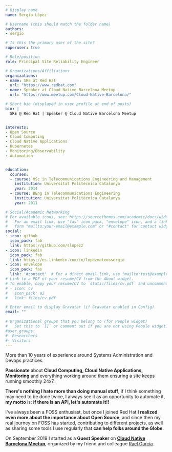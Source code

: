 ```yaml
---
# Display name
name: Sergio López

# Username (this should match the folder name)
authors:
- sergio

# Is this the primary user of the site?
superuser: true

# Role/position
role: Principal Site Reliability Engineer

# Organizations/Affiliations
organizations:
- name: SRE at Red Hat
  url: "https://www.redhat.com"
- name: Speaker at Cloud Native Barcelona Meetup
  url: "https://www.meetup.com/Cloud-Native-Barcelona/"

# Short bio (displayed in user profile at end of posts)
bio: |
  SRE @ Red Hat | Speaker @ Cloud Native Barcelona Meetup


interests:
- Open Source
- Cloud Computing
- Cloud Native Applications
- Kubernetes
- Monitoring/Observability
- Automation


education:
  courses:
  - course: MSc in Telecommunications Engineering and Management
    institution: Universitat Politècnica Catalunya
    year: 2014
  - course: BEng in Telecommunications Engineering
    institution: Universitat Politècnica Catalunya
    year: 2011

# Social/Academic Networking
# For available icons, see: https://sourcethemes.com/academic/docs/widgets/#icons
#   For an email link, use "fas" icon pack, "envelope" icon, and a link in the
#   form "mailto:your-email@example.com" or "#contact" for contact widget.
social:
- icon: github
  icon_pack: fab
  link: https://github.com/slopezz
- icon: linkedin
  icon_pack: fab
  link: https://es.linkedin.com/in/lopezmateossergio
- icon: envelope
  icon_pack: fas
  link: '#contact'  # For a direct email link, use "mailto:test@example.org".
# Link to a PDF of your resume/CV from the About widget.
# To enable, copy your resume/CV to `static/files/cv.pdf` and uncomment the lines below.  
# - icon: cv
#   icon_pack: ai
#   link: files/cv.pdf

# Enter email to display Gravatar (if Gravatar enabled in Config)
email: ""
  
# Organizational groups that you belong to (for People widget)
#   Set this to `[]` or comment out if you are not using People widget.  
#user_groups:
#- Researchers
#- Visitors
---
```


More than 10 years of experience around Systems Administration and Devops practices.

**Passionate** about **Cloud Computing, Cloud Native Applications, Monitoring** and everything working around them ensuring a site keeps running smoothly 24x7.

**There's nothing I hate more than doing manual stuff**, if I think something may need to be done twice, I always see it as an opportunity to automate it, **my motto** is: **if there is an API, let's automate it!!**

I've always been a FOSS enthusiast, but once I joined Red Hat **I realized even more about the importance about Open Source**, and since then my real journey on FOSS has started, contributing to different projects, as well as sharing some tools I use regularly that **can help folks around the Globe**.

On September 2019 I started as a **Guest Speaker** on **[Cloud Native Barcelona Meetup](https://www.meetup.com/es/Cloud-Native-Barcelona)**, organized by my friend and colleague [Rael García](https://rael.io).
